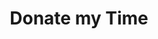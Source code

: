---
type: page
layout: donate-my-time
url: /donate-time
title: 'Donate my Time'
params:
page-status: 'inner-page'
page-class: 'container'
---